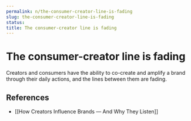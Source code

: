 ```yaml
---
permalink: n/the-consumer-creator-line-is-fading
slug: the-consumer-creator-line-is-fading
status: 
title: The consumer-creator line is fading
---
```

# The consumer-creator line is fading

Creators and consumers have the ability to co-create and amplify a brand through their daily actions, and the lines between them are fading.

## References

- [[How Creators Influence Brands — And Why They Listen]]
